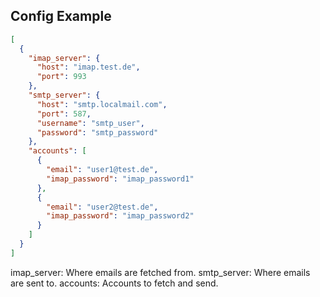 ## Config Example
```json
[
  {
    "imap_server": {
      "host": "imap.test.de",
      "port": 993
    },
    "smtp_server": {
      "host": "smtp.localmail.com",
      "port": 587,
      "username": "smtp_user",
      "password": "smtp_password"
    },
    "accounts": [
      {
        "email": "user1@test.de",
        "imap_password": "imap_password1"
      },
      {
        "email": "user2@test.de",
        "imap_password": "imap_password2"
      }
    ]
  }
]
```

imap_server: Where emails are fetched from.
smtp_server: Where emails are sent to.
accounts: Accounts to fetch and send.